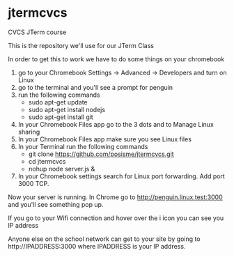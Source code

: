 # jtermcvcs
CVCS JTerm course

This is the repository we'll use for our JTerm Class

In order to get this to work we have to do some things on your chromebook

1. go to your Chromebook Settings -> Advanced -> Developers and turn on Linux
2. go to the terminal and you'll see a prompt for penguin
3. run the following commands
     - sudo apt-get update
     - sudo apt-get install nodejs
     - sudo apt-get install git
4. In your Chromebook Files app go to the 3 dots and to Manage Linux sharing
5. In your Chromebook Files app make sure you see Linux files
6. In your Terminal run the following commands
     - git clone https://github.com/posisme/jtermcvcs.git
     - cd jtermcvcs
     - nohup node server.js &
7. In your Chromebook settings search for Linux port forwarding. Add port 3000 TCP.

Now your server is running. In Chrome go to http://penguin.linux.test:3000 and you'll see something pop up.

If you go to your Wifi connection and hover over the i icon you can see you IP address

Anyone else on the school network can get to your site by going to http://IPADDRESS:3000 where IPADDRESS is your IP address.

